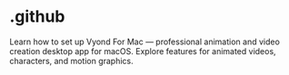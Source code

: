 # .github
Learn how to set up Vyond For Mac — professional animation and video creation desktop app for macOS. Explore features for animated videos, characters, and motion graphics.
